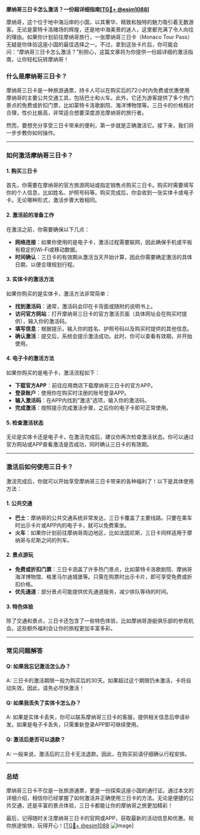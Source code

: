 **摩纳哥三日卡怎么激活？一份超详细指南[[TG💪+ @esim1088](https://t.me/s/esim1088)]**

摩纳哥，这个位于地中海沿岸的小国，以其奢华、精致和独特的魅力吸引着无数游客。无论是蒙特卡洛赌场的辉煌，还是地中海美景的迷人，这里都充满了令人向往的理由。如果你计划前往摩纳哥旅行，一张摩纳哥三日卡（Monaco Tour Pass）无疑是你体验这座小国的最佳选择之一。不过，拿到这张卡片后，你可能会问：“摩纳哥三日卡怎么激活？”别担心，这篇文章将为你提供一份超详细的激活指南，让你轻松玩转摩纳哥！

### **什么是摩纳哥三日卡？**

摩纳哥三日卡是一种旅游通票，持卡人可以在购买后的72小时内免费或优惠使用摩纳哥的主要公共交通工具，包括巴士和火车。此外，它还为游客提供了多个热门景点的免费或折扣门票，比如蒙特卡洛歌剧院、海洋博物馆等。三日卡的价格相对合理，性价比极高，非常适合想要深度游览摩纳哥的旅行者。

然而，要想充分享受三日卡带来的便利，第一步就是正确激活它。接下来，我们将一步步教你如何操作。

---

### **如何激活摩纳哥三日卡？**

#### **1. 购买三日卡**
首先，你需要在摩纳哥的官方旅游网站或指定销售点购买三日卡。购买时需要填写你的个人信息，比如姓名、护照号码等。购买完成后，你会收到一张实体卡或电子卡。无论哪种形式，激活步骤大致相同。

#### **2. 激活前的准备工作**
在激活之前，你需要确保以下几点：
- **网络连接**：如果你使用的是电子卡，激活过程需要联网，因此确保手机或平板有稳定的Wi-Fi或移动数据。
- **时间确认**：三日卡的有效期从激活当天开始计算，因此你需要确定激活的具体日期，以便合理规划行程。

#### **3. 实体卡的激活方法**
如果你购买的是实体卡，激活方法非常简单：
- **找到激活码**：通常，激活码会印在卡背面或随附的说明书上。
- **访问官方网站**：打开摩纳哥三日卡的官方激活页面（具体网址会在购买时提供），输入你的激活码。
- **填写信息**：根据提示，输入你的姓名、护照号码以及购买时提供的其他信息。
- **确认激活**：提交后，系统会提示激活成功。此时，你可以查看有效期，并开始使用。

#### **4. 电子卡的激活方法**
如果你购买的是电子卡，激活流程如下：
- **下载官方APP**：前往应用商店下载摩纳哥三日卡的官方APP。
- **登录账户**：使用你在购买时注册的账号登录APP。
- **输入激活码**：在APP内找到“激活”选项，输入你的激活码。
- **完成激活**：按照提示完成激活步骤，之后你的电子卡即可正常使用。

#### **5. 检查激活状态**
无论是实体卡还是电子卡，在激活完成后，建议你再次检查激活状态。你可以通过官方网站或APP查看激活是否成功，同时确认三日卡的有效期。

---

### **激活后如何使用三日卡？**

激活完成后，你就可以开始享受摩纳哥三日卡带来的各种福利了！以下是具体使用方法：

#### **1. 公共交通**
- **巴士**：摩纳哥的公共交通系统非常发达，三日卡覆盖了主要线路。只要在乘车时出示卡片或APP内的电子卡，就可以免费乘坐。
- **火车**：如果你计划前往摩纳哥周边地区，比如法国尼斯，三日卡同样适用于摩纳哥与尼斯之间的列车。

#### **2. 景点游玩**
- **免费或折扣门票**：三日卡涵盖了许多热门景点，比如蒙特卡洛歌剧院、摩纳哥海洋博物馆、格里马尔迪城堡等。只需在购票时出示卡片，即可享受免费或折扣价格。
- **优先通道**：部分景点可能提供优先通道服务，减少排队等待的时间。

#### **3. 特色体验**
除了交通和景点，三日卡还包含了一些特色体验，比如摩纳哥游艇俱乐部的参观机会。这些额外福利会让你的旅程更加丰富多彩。

---

### **常见问题解答**

#### **Q: 如果我忘记激活怎么办？**
A: 三日卡的激活期限一般为购买后的30天。如果超过这个期限仍未激活，卡将自动失效。因此，请务必尽快激活！

#### **Q: 如果我丢失了实体卡怎么办？**
A: 如果是实体卡丢失，你可以联系摩纳哥三日卡的客服，提供相关信息后申请补发。如果是电子卡丢失，只需重新登录APP即可继续使用。

#### **Q: 激活后是否可以退款？**
A: 一般来说，激活后的三日卡无法退款。因此，在购买前请仔细确认行程安排。

---

### **总结**

摩纳哥三日卡不仅是一张旅游通票，更是一份探索这座小国的通行证。通过本文的详细介绍，相信你已经掌握了如何激活并正确使用三日卡的方法。无论是便捷的公共交通，还是丰富的景点体验，三日卡都能让你的摩纳哥之旅更加精彩！

最后，记得随时关注摩纳哥三日卡的官网或APP，获取最新的活动信息和优惠。祝你旅途愉快，玩得开心！[[TG💪+ @esim1088](https://t.me/s/esim1088) ![Image](https://i.postimg.cc/4NQfJmqS/Snipaste-2025-05-13-00-14-12.png)]